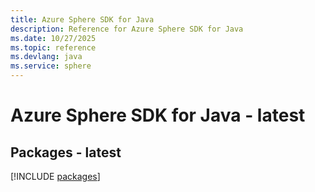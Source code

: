 ```yaml
---
title: Azure Sphere SDK for Java
description: Reference for Azure Sphere SDK for Java
ms.date: 10/27/2025
ms.topic: reference
ms.devlang: java
ms.service: sphere
---
```

# Azure Sphere SDK for Java - latest
## Packages - latest
[!INCLUDE [packages](sphere-index.md)]